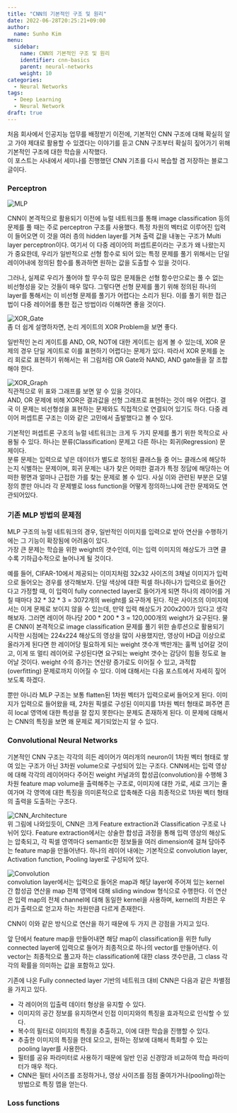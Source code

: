 ```yaml
---
title: "CNN의 기본적인 구조 및 원리"
date: 2022-06-28T20:25:21+09:00
author:
  name: Sunho Kim
menu:
  sidebar:
    name: CNN의 기본적인 구조 및 원리
    identifier: cnn-basics
    parent: neural-networks
    weight: 10
categories:
  - Neural Networks
tags:
  - Deep Learning
  - Neural Network
draft: true
---
```


처음 회사에서 인공지능 업무를 배정받기 이전에, 기본적인 CNN 구조에 대해 확실히 알고 가야 제대로 활용할 수 있겠다는 이야기를 듣고 CNN 구조부터 확실히 짚어가기 위해 기본적인 구조에 대한 학습을 시작했다.  
이 포스트는 사내에서 세미나를 진행했던 CNN 기초를 다시 복습할 겸 저장하는 블로그 글이다.  


### Perceptron
![MLP](https://scikit-learn.org/stable/_images/multilayerperceptron_network.png)  
<!-- <img src="https://scikit-learn.org/stable/_images/multilayerperceptron_network.png" height="300px" title="Multi layer perceptron" alt="MLP"></img><br/> -->
CNN이 본격적으로 활용되기 이전에 뉴럴 네트워크를 통해 image classification 등의 문제를 풀 때는 주로 perceptron 구조를 사용했다. 특정 차원의 벡터로 이루어진 입력이 들어오면 이 것을 여러 층의 hidden layer를 거쳐 출력 값을 내놓는 구조가 Multi layer perceptron이다. 여기서 이 다중 레이어의 퍼셉트론이라는 구조가 왜 나왔는지가 중요한데, 우리가 일반적으로 선형 함수로 되어 있는 특정 문제를 풀기 위해서는 단일 레이어내에 정의된 함수를 통과하면 원하는 값을 도출할 수 있을 것이다.

그러나, 실제로 우리가 풀어야 할 무수히 많은 문제들은 선형 함수만으로는 풀 수 없는 비선형성을 갖는 것들이 매우 많다. 그렇다면 선형 문제를 풀기 위해 정의된 하나의 layer를 통해서는 이 비선형 문제를 풀기가 어렵다는 소리가 된다. 이를 풀기 위한 접근법이 다중 레이어를 통한 접근 방법이라 이해하면 좋을 것이다.  

![XOR_Gate](https://cdn1.byjus.com/wp-content/uploads/2020/06/xor-equivalent-circuit.png)  
좀 더 쉽게 설명하자면, 논리 게이트의 XOR Problem을 보면 좋다.  

일반적인 논리 게이트를 AND, OR, NOT에 대한 게이트는 쉽게 볼 수 있는데, XOR 문제의 경우 단일 게이트로 이를 표현하기 어렵다는 문제가 있다. 따라서 XOR 문제를 논리 회로로 표현하기 위해서는 위 그림처럼 OR Gate와 NAND, AND gate들을 잘 조합해야 한다.

![XOR_Graph](https://img1.daumcdn.net/thumb/R1280x0/?scode=mtistory2&fname=http%3A%2F%2Fcfile22.uf.tistory.com%2Fimage%2F99612E4B5C0B73DD3417CA)  
직관적으로 위 표와 그래프를 보면 알 수 있을 것이다.  
AND, OR 문제에 비해 XOR은 결과값을 선형 그래프로 표현하는 것이 매우 어렵다. 결국 이 문제는 비선형성을 표현하는 문제와도 직접적으로 연결되어 있기도 하다. 다중 레이어 퍼셉트론 구조는 이와 같은 고민에서 출발했다고 볼 수 있다.  


기본적인 퍼셉트론 구조의 뉴럴 네트워크는 크게 두 가지 문제를 폴기 위한 목적으로 사용될 수 있다. 하나는 분류(Classification) 문제고 다른 하나는 회귀(Regression) 문제이다.  
분류 문제는 입력으로 넣은 데이터가 별도로 정의된 클래스들 중 어느 클래스에 해당하는지 식별하는 문제이며, 회귀 문제는 내가 찾은 어떠한 결과가 특정 정답에 해당하는 어떠한 평면과 얼마나 근접한 가를 찾는 문제로 볼 수 있다. 사실 이와 관련된 부분은 모델 정의 뿐만 아니라 각 문제별로 loss function을 어떻게 정의하느냐에 관한 문제와도 연관되어있다.  


### 기존 MLP 방법의 문제점  
MLP 구조의 뉴럴 네트워크의 경우, 일반적인 이미지를 입력으로 받아 연산을 수행하기에는 그 기능이 확장됨에 어려움이 있다.  
가장 큰 문제는 학습을 위한 weight의 갯수인데, 이는 입력 이미지의 해상도가 크면 클 수록 기하급수적으로 늘어나게 될 것이다.  


예를 들어, CIFAR-10에서 제공되는 이미지처럼 32x32 사이즈의 3채널 이미지가 입력으로 들어오는 경우를 생각해보자. 단일 색상에 대한 픽셀 하나하나가 입력으로 들어간다고 가정할 때, 이 입력이 fully connected layer로 들어가게 되면 하나의 레이어를 거칠 때마다 32 * 32 * 3 = 3072개의 weight를 요구하게 된다. 작은 사이즈의 이미지에서는 이게 문제로 보이지 않을 수 있는데, 만약 입력 해상도가 200x200가 있다고 생각해보자. 그러면 레이어 하나당 200 * 200 * 3 = 120,000개의 weight가 요구된다. 물론 CNN이 본격적으로 image classification 문제를 풀기 위한 솔루션으로 활용되기 시작한 시점에는 224x224 해상도의 영상을 많이 사용했지만, 영상이 HD급 이상으로 올라가게 된다면 한 레이어당 필요하게 되는 weight 갯수개 백만개는 훌쩍 넘어갈 것이고, 이게 또 멀티 레이어로 구성된다면 요구되는 weight 갯수는 감당이 힘들 정도로 늘어날 것이다. weight 수의 증가는 연산량 증가로도 이어질 수 있고, 과적합(overfitting) 문제로까지 이어질 수 있다. 이에 대해서는 다음 포스트에서 자세히 짚어보도록 하겠다.  


뿐만 아니라 MLP 구조는 보통 flatten된 1차원 벡터가 입력으로써 들어오게 된다. 이미지가 입력으로 들어왔을 때, 2차원 픽셀로 구성된 이미지를 1차원 벡터 형태로 펴주면 흔히 local 영역에 대한 특성을 잘 잡지 못한다는 문제도 존재하게 된다. 이 문제에 대해서는 CNN의 특징을 보면 왜 문제로 제기되었는지 알 수 있다.  


### Convolutional Neural Networks  
기본적인 CNN 구조는 각각의 히든 레이어가 여러개의 neuron이 1차원 벡터 형태로 쌓여 있는 구조가 아닌 3차원 volume으로 구성되어 있는 구조다. CNN에서는 입력 영상에 대해 각각의 레이어마다 주어진 weight 커널과의 합성곱(convolution)을 수행해 3차원 feature map volume을 출력해주는 구조로, 이미지에 대한 가로, 세로 크기는 줄여가며 각 영역에 대한 특징을 의미론적으로 압축해준 다음 최종적으로 1차원 벡터 형태의 출력을 도출하는 구조다.  


![CNN_Architecture](https://www.mdpi.com/applsci/applsci-09-04500/article_deploy/html/images/applsci-09-04500-g001.png)  
위 그림에 나와있듯이, CNN은 크게 Feature extraction과 Classification 구조로 나뉘어 있다. Feature extraction에서는 상술한 합성곱 과정을 통해 입력 영상의 해상도는 압축되고, 각 픽셀 영역마다 semantic한 정보들을 여러 dimension에 걸쳐 담아주는 feature map을 만들어낸다. 하나의 레이어 내에는 기본적으로 convolution layer, Activation function, Pooling layer로 구성되어 있다.  


![Convolution](https://cdn-images-1.medium.com/max/1200/1*1okwhewf5KCtIPaFib4XaA.gif)  
convolution layer에서는 입력으로 들어온 map과 해당 layer에 주어져 있는 kernel 간 합성곱 연산을 map 전체 영역에 대해 sliding window 형식으로 수행한다. 이 연산은 입력 map의 전체 channel에 대해 동일한 kernel을 사용하며, kernel의 차원은 우리가 출력으로 얻고자 하는 차원만큼 다르게 존재한다.  


CNN이 이와 같은 방식으로 연산을 하기 때문에 두 가지 큰 강점을 가지고 있다. 


앞 단에서 feature map을 만들어내면 해당 map이 classification을 위한 fully connected layer에 입력으로 들어가 최종적으로 하나의 vector를 만들어낸다. 이 vector는 최종적으로 풀고자 하는 classification에 대한 class 갯수만큼, 그 class 각각의 확률을 의미하는 값을 포함하고 있다.  


기존에 나온 Fully connected layer 기반의 네트워크 대비 CNN은 다음과 같은 차별점을 가지고 있다.

- 각 레이어의 입출력 데이터 형상을 유지할 수 있다.
- 이미지의 공간 정보를 유지하면서 인접 이미지와의 특징을 효과적으로 인식할 수 있다.
- 복수의 필터로 이미지의 특징을 추출하고, 이에 대한 학습을 진행할 수 있다.
- 추출한 이미지의 특징을 한데 모으고, 원하는 정보에 대해서 특화할 수 있는 pooling layer를 사용한다.
- 필터를 공유 파라미터로 사용하기 때문에 일반 인공 신경망과 비교하여 학습 파라미터가 매우 적다.
- CNN은 필터 사이즈를 조정하거나, 영상 사이즈를 점점 줄여가거나(pooling)하는 방법으로 특징 맵을 얻는다.


### Loss functions

